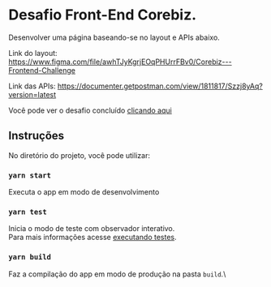 # Desafio Front-End Corebiz.

Desenvolver uma página baseando-se no layout e APIs abaixo. 

Link do layout: https://www.figma.com/file/awhTJyKgrjEOqPHUrrFBv0/Corebiz---Frontend-Challenge

Link das APIs: https://documenter.getpostman.com/view/1811817/Szzj8yAq?version=latest

Você pode ver o desafio concluído [clicando aqui](https://desafio-corebiz-eta.vercel.app/)

## Instruções

No diretório do projeto, você pode utilizar:

### `yarn start`

Executa o app em modo de desenvolvimento

### `yarn test`

Inicia o modo de teste com observador interativo.\
Para mais informações acesse [executando testes](https://facebook.github.io/create-react-app/docs/running-tests).

### `yarn build`

Faz a compilação do app em modo de produção na pasta `build`.\
